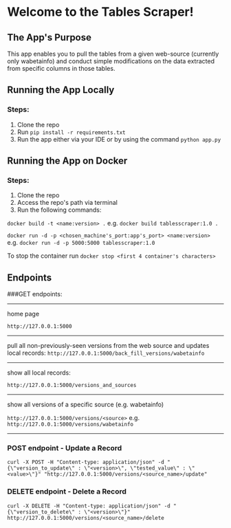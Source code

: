 # Welcome to the Tables Scraper!

## The App's Purpose
This app enables you to pull the tables from a given web-source (currently only wabetainfo) 
and conduct simple modifications on the data extracted from specific columns in those tables.

## Running the App Locally
### Steps:
1. Clone the repo
2. Run `pip install -r requirements.txt`
3. Run the app either via your IDE or by using the command `python app.py`

## Running the App on Docker
### Steps:
1. Clone the repo 
2. Access the repo's path via terminal
3. Run the following commands:

`docker build -t <name:version> .` e.g. `docker build tablesscraper:1.0 .`
   
`docker run -d -p <chosen_machine's_port:app's_port> <name:version> ` e.g. `docker run -d -p 5000:5000 tablesscraper:1.0`

To stop the container run `docker stop <first 4 container's characters>`

## Endpoints
###GET endpoints:

---
home page

`http://127.0.0.1:5000`

---
pull all non-previously-seen versions from the web source and updates local records:
`http://127.0.0.1:5000/back_fill_versions/wabetainfo`

---
show all local records:

`http://127.0.0.1:5000/versions_and_sources`

---

show all versions of a specific source (e.g. wabetainfo)

`http://127.0.0.1:5000/versions/<source>` e.g. `http://127.0.0.1:5000/versions/wabetainfo`

---

### POST endpoint - Update a Record
`curl -X POST -H "Content-type: application/json" -d "{\"version_to_update\" : \"<version>\", \"tested_value\" : \"<value>\"}" "http://127.0.0.1:5000/versions/<source_name>/update"`

### DELETE endpoint - Delete a Record
`curl -X DELETE -H "Content-type: application/json" -d "{\"version_to_delete\" : \"<version>\"}" http://127.0.0.1:5000/versions/<source_name>/delete`